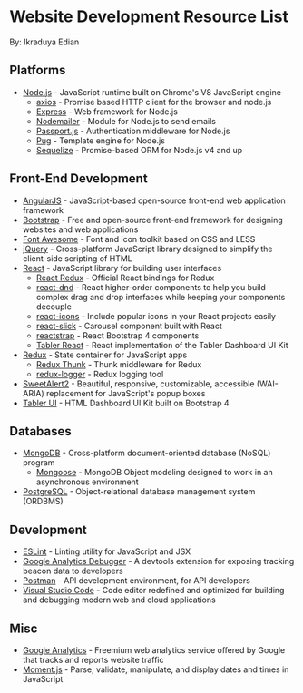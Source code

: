 # Website Development Resource List
By: Ikraduya Edian

## Platforms
* [Node.js](https://nodejs.org/) - JavaScript runtime built on Chrome's V8 JavaScript engine
  * [axios](https://github.com/axios/axios) - Promise based HTTP client for the browser and node.js
  * [Express](https://expressjs.com/) - Web framework for Node.js
  * [Nodemailer](https://nodemailer.com/) - Module for Node.js to send emails
  * [Passport.js](http://www.passportjs.org/) - Authentication middleware for Node.js
  * [Pug](https://pugjs.org/) - Template engine for Node.js
  * [Sequelize](http://docs.sequelizejs.com/) - Promise-based ORM for Node.js v4 and up
 
## Front-End Development
* [AngularJS](https://angularjs.org/) - JavaScript-based open-source front-end web application framework
* [Bootstrap](https://getbootstrap.com/) - Free and open-source front-end framework for designing websites and web applications
* [Font Awesome](https://github.com/FortAwesome/Font-Awesome) - Font and icon toolkit based on CSS and LESS
* [jQuery](https://jquery.com/) - Cross-platform JavaScript library designed to simplify the client-side scripting of HTML
* [React](https://reactjs.org/) - JavaScript library for building user interfaces
  * [React Redux](https://github.com/reduxjs/react-redux) - Official React bindings for Redux
  * [react-dnd](https://github.com/react-dnd/react-dnd) - React higher-order components to help you build complex drag and drop interfaces while keeping your components decouple
  * [react-icons](https://github.com/react-icons/react-icons) - Include popular icons in your React projects easily
  * [react-slick](https://github.com/akiran/react-slick) - Carousel component built with React
  * [reactstrap](https://github.com/reactstrap/reactstrap) - React Bootstrap 4 components
  * [Tabler React](https://github.com/tabler/tabler-react) - React implementation of the Tabler Dashboard UI Kit
* [Redux](https://redux.js.org/) - State container for JavaScript apps
  * [Redux Thunk](https://github.com/reduxjs/redux-thunk) - Thunk middleware for Redux
  * [redux-logger](https://github.com/evgenyrodionov/redux-logger) - Redux logging tool
* [SweetAlert2](https://github.com/sweetalert2/sweetalert2) - Beautiful, responsive, customizable, accessible (WAI-ARIA) replacement for JavaScript's popup boxes
* [Tabler UI](https://github.com/tabler/tabler) - HTML Dashboard UI Kit built on Bootstrap 4

## Databases
* [MongoDB](https://www.mongodb.com/) - Cross-platform document-oriented database (NoSQL) program
  * [Mongoose](http://mongoosejs.com/) - MongoDB Object modeling designed to work in an asynchronous environment
* [PostgreSQL](https://www.postgresql.org/) - Object-relational database management system (ORDBMS)

## Development
* [ESLint](https://eslint.org/) - Linting utility for JavaScript and JSX
* [Google Analytics Debugger](https://keithclark.github.io/gadebugger/) - A devtools extension for exposing tracking beacon data to developers
* [Postman](https://www.getpostman.com/) - API development environment, for API developers
* [Visual Studio Code](https://code.visualstudio.com/) - Code editor redefined and optimized for building and debugging modern web and cloud applications

## Misc
* [Google Analytics](https://www.google.com/analytics/) - Freemium web analytics service offered by Google that tracks and reports website traffic
* [Moment.js](https://momentjs.com/) - Parse, validate, manipulate, and display dates and times in JavaScript
